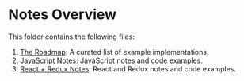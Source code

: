 # Notes Overview

This folder contains the following files:

1. [The Roadmap](roadmap.md): A curated list of example implementations.
2. [JavaScript Notes](javascript.md): JavaScript notes and code examples.
3. [React + Redux Notes](react-redux.md): React and Redux notes and code examples.
